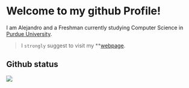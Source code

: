 # Welcome to my github Profile! 
I am Alejandro and a Freshman currently studying Computer Science in [Purdue University](https://www.purdue.edu).

> I `strongly` suggest to visit my **[webpage](https://alesgsanudoo.com**).

## Github status

<p align="center">
      <img src="https://github-readme-stats.vercel.app/api?username=alesgsanudoo&show_icons=true&bg_color=00000000" align="left">
      <img src=""https://github-readme-stats.vercel.app/api?username=anuraghazra&show_icons=true&bg_color=00000000" align="right">
</p>
